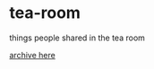 # tea-room
things people shared in the tea room 

[archive here](https://rect-repair.github.io/tea-room/tea-room-archive.html)
